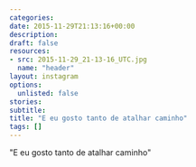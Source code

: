 ```yaml
---
categories:
date: 2015-11-29T21:13:16+00:00
description:
draft: false
resources:
- src: 2015-11-29_21-13-16_UTC.jpg
  name: "header"
layout: instagram
options:
  unlisted: false
stories:
subtitle:
title: "E eu gosto tanto de atalhar caminho"
tags: []
---
```


"E eu gosto tanto de atalhar caminho"
